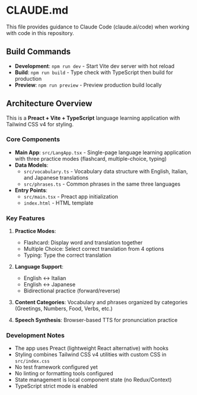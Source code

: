 # CLAUDE.md

This file provides guidance to Claude Code (claude.ai/code) when working with code in this repository.

## Build Commands

- **Development**: `npm run dev` - Start Vite dev server with hot reload
- **Build**: `npm run build` - Type check with TypeScript then build for production
- **Preview**: `npm run preview` - Preview production build locally

## Architecture Overview

This is a **Preact + Vite + TypeScript** language learning application with Tailwind CSS v4 for styling.

### Core Components

- **Main App**: `src/LangApp.tsx` - Single-page language learning application with three practice modes (flashcard, multiple-choice, typing)
- **Data Models**:
  - `src/vocabulary.ts` - Vocabulary data structure with English, Italian, and Japanese translations
  - `src/phrases.ts` - Common phrases in the same three languages
- **Entry Points**:
  - `src/main.tsx` - Preact app initialization
  - `index.html` - HTML template

### Key Features

1. **Practice Modes**:
   - Flashcard: Display word and translation together
   - Multiple Choice: Select correct translation from 4 options
   - Typing: Type the correct translation

2. **Language Support**:
   - English ↔ Italian
   - English ↔ Japanese
   - Bidirectional practice (forward/reverse)

3. **Content Categories**: Vocabulary and phrases organized by categories (Greetings, Numbers, Food, Verbs, etc.)

4. **Speech Synthesis**: Browser-based TTS for pronunciation practice

### Development Notes

- The app uses Preact (lightweight React alternative) with hooks
- Styling combines Tailwind CSS v4 utilities with custom CSS in `src/index.css`
- No test framework configured yet
- No linting or formatting tools configured
- State management is local component state (no Redux/Context)
- TypeScript strict mode is enabled